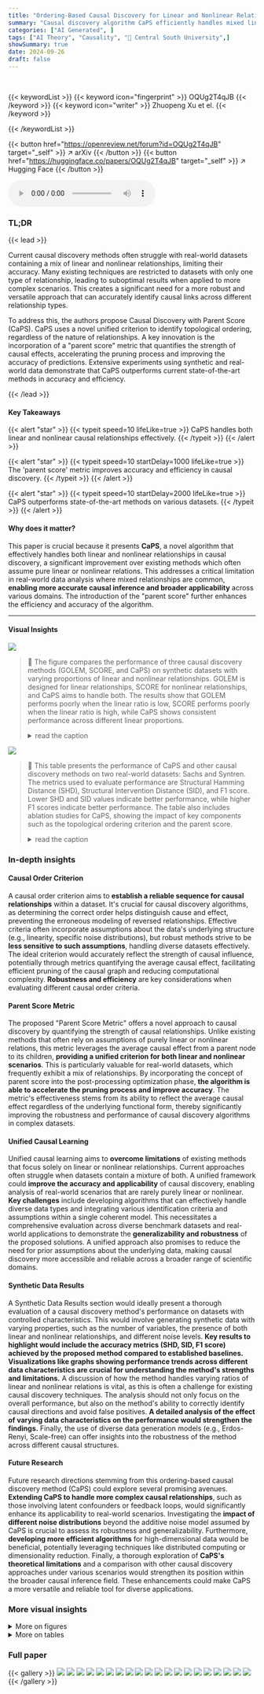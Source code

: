 ```yaml
---
title: "Ordering-Based Causal Discovery for Linear and Nonlinear Relations"
summary: "Causal discovery algorithm CaPS efficiently handles mixed linear and nonlinear relationships in observational data, outperforming existing methods on synthetic and real-world datasets."
categories: ["AI Generated", ]
tags: ["AI Theory", "Causality", "🏢 Central South University",]
showSummary: true
date: 2024-09-26
draft: false
---
```


<br>

{{< keywordList >}}
{{< keyword icon="fingerprint" >}} OQUg2T4qJB {{< /keyword >}}
{{< keyword icon="writer" >}} Zhuopeng Xu et el. {{< /keyword >}}
 
{{< /keywordList >}}

{{< button href="https://openreview.net/forum?id=OQUg2T4qJB" target="_self" >}}
↗ arXiv
{{< /button >}}
{{< button href="https://huggingface.co/papers/OQUg2T4qJB" target="_self" >}}
↗ Hugging Face
{{< /button >}}



<audio controls>
    <source src="https://ai-paper-reviewer.com/OQUg2T4qJB/podcast.wav" type="audio/wav">
    Your browser does not support the audio element.
</audio>


### TL;DR


{{< lead >}}

Current causal discovery methods often struggle with real-world datasets containing a mix of linear and nonlinear relationships, limiting their accuracy.  Many existing techniques are restricted to datasets with only one type of relationship, leading to suboptimal results when applied to more complex scenarios. This creates a significant need for a more robust and versatile approach that can accurately identify causal links across different relationship types. 



To address this, the authors propose Causal Discovery with Parent Score (CaPS). CaPS uses a novel unified criterion to identify topological ordering, regardless of the nature of relationships. A key innovation is the incorporation of a "parent score" metric that quantifies the strength of causal effects, accelerating the pruning process and improving the accuracy of predictions.  Extensive experiments using synthetic and real-world data demonstrate that CaPS outperforms current state-of-the-art methods in accuracy and efficiency.

{{< /lead >}}


#### Key Takeaways

{{< alert "star" >}}
{{< typeit speed=10 lifeLike=true >}} CaPS handles both linear and nonlinear causal relationships effectively. {{< /typeit >}}
{{< /alert >}}

{{< alert "star" >}}
{{< typeit speed=10 startDelay=1000 lifeLike=true >}} The 'parent score' metric improves accuracy and efficiency in causal discovery. {{< /typeit >}}
{{< /alert >}}

{{< alert "star" >}}
{{< typeit speed=10 startDelay=2000 lifeLike=true >}} CaPS outperforms state-of-the-art methods on various datasets. {{< /typeit >}}
{{< /alert >}}

#### Why does it matter?
This paper is crucial because it presents **CaPS**, a novel algorithm that effectively handles both linear and nonlinear relationships in causal discovery, a significant improvement over existing methods which often assume pure linear or nonlinear relations.  This addresses a critical limitation in real-world data analysis where mixed relationships are common, **enabling more accurate causal inference and broader applicability** across various domains.  The introduction of the "parent score" further enhances the efficiency and accuracy of the algorithm.

------
#### Visual Insights



![](https://ai-paper-reviewer.com/OQUg2T4qJB/figures_1_1.jpg)

> 🔼 The figure compares the performance of three causal discovery methods (GOLEM, SCORE, and CaPS) on synthetic datasets with varying proportions of linear and nonlinear relationships. GOLEM is designed for linear relationships, SCORE for nonlinear relationships, and CaPS aims to handle both. The results show that GOLEM performs poorly when the linear ratio is low, SCORE performs poorly when the linear ratio is high, while CaPS shows consistent performance across different linear proportions.
> <details>
> <summary>read the caption</summary>
> Figure 1: Performance of different solutions under datasets with different linear proportions. Since we don't know whether the real data is linear or nonlinear, it is difficult to choose an effective model. Thus, we need a method that works well in both linear and nonlinear and most possibly mixed cases.
> </details>





![](https://ai-paper-reviewer.com/OQUg2T4qJB/tables_7_1.jpg)

> 🔼 This table presents the performance of CaPS and other causal discovery methods on two real-world datasets: Sachs and Syntren.  The metrics used to evaluate performance are Structural Hamming Distance (SHD), Structural Intervention Distance (SID), and F1 score.  Lower SHD and SID values indicate better performance, while higher F1 scores indicate better performance. The table also includes ablation studies for CaPS, showing the impact of key components such as the topological ordering criterion and the parent score.
> <details>
> <summary>read the caption</summary>
> Table 1: Results of real-world datasets, including three methods based on acyclicity constraint and five ordering-based methods. More baselines are given in Appendix C.4.
> </details>





### In-depth insights


#### Causal Order Criterion
A causal order criterion aims to **establish a reliable sequence for causal relationships** within a dataset.  It's crucial for causal discovery algorithms, as determining the correct order helps distinguish cause and effect, preventing the erroneous modeling of reversed relationships.  Effective criteria often incorporate assumptions about the data's underlying structure (e.g., linearity, specific noise distributions),  but robust methods strive to be **less sensitive to such assumptions**, handling diverse datasets effectively.  The ideal criterion would accurately reflect the strength of causal influence, potentially through metrics quantifying the average causal effect, facilitating efficient pruning of the causal graph and reducing computational complexity.  **Robustness and efficiency** are key considerations when evaluating different causal order criteria.

#### Parent Score Metric
The proposed "Parent Score Metric" offers a novel approach to causal discovery by quantifying the strength of causal relationships.  Unlike existing methods that often rely on assumptions of purely linear or nonlinear relations, this metric leverages the average causal effect from a parent node to its children, **providing a unified criterion for both linear and nonlinear scenarios**. This is particularly valuable for real-world datasets, which frequently exhibit a mix of relationships.  By incorporating the concept of parent score into the post-processing optimization phase, **the algorithm is able to accelerate the pruning process and improve accuracy**.  The metric's effectiveness stems from its ability to reflect the average causal effect regardless of the underlying functional form, thereby significantly improving the robustness and performance of causal discovery algorithms in complex datasets.

#### Unified Causal Learning
Unified causal learning aims to **overcome limitations** of existing methods that focus solely on linear or nonlinear relationships.  Current approaches often struggle when datasets contain a mixture of both. A unified framework could **improve the accuracy and applicability** of causal discovery, enabling analysis of real-world scenarios that are rarely purely linear or nonlinear.  **Key challenges** include developing algorithms that can effectively handle diverse data types and integrating various identification criteria and assumptions within a single coherent model. This necessitates a comprehensive evaluation across diverse benchmark datasets and real-world applications to demonstrate the **generalizability and robustness** of the proposed solutions.  A unified approach also promises to reduce the need for prior assumptions about the underlying data, making causal discovery more accessible and reliable across a broader range of scientific domains.

#### Synthetic Data Results
A Synthetic Data Results section would ideally present a thorough evaluation of a causal discovery method's performance on datasets with controlled characteristics.  This would involve generating synthetic data with varying properties, such as the number of variables, the presence of both linear and nonlinear relationships, and different noise levels. **Key results to highlight would include the accuracy metrics (SHD, SID, F1 score) achieved by the proposed method compared to established baselines.**  **Visualizations like graphs showing performance trends across different data characteristics are crucial for understanding the method's strengths and limitations.**  A discussion of how the method handles varying ratios of linear and nonlinear relations is vital, as this is often a challenge for existing causal discovery techniques.  The analysis should not only focus on the overall performance, but also on the method's ability to correctly identify causal directions and avoid false positives. **A detailed analysis of the effect of varying data characteristics on the performance would strengthen the findings.**  Finally, the use of diverse data generation models (e.g., Erdos-Renyi, Scale-free) can offer insights into the robustness of the method across different causal structures.

#### Future Research
Future research directions stemming from this ordering-based causal discovery method (CaPS) could explore several promising avenues. **Extending CaPS to handle more complex causal relationships**, such as those involving latent confounders or feedback loops, would significantly enhance its applicability to real-world scenarios.  Investigating the **impact of different noise distributions** beyond the additive noise model assumed by CaPS is crucial to assess its robustness and generalizability.  Furthermore, **developing more efficient algorithms** for high-dimensional data would be beneficial, potentially leveraging techniques like distributed computing or dimensionality reduction.  Finally, a thorough exploration of **CaPS's theoretical limitations** and a comparison with other causal discovery approaches under various scenarios would strengthen its position within the broader causal inference field.  These enhancements could make CaPS a more versatile and reliable tool for diverse applications.


### More visual insights

<details>
<summary>More on figures
</summary>


![](https://ai-paper-reviewer.com/OQUg2T4qJB/figures_7_1.jpg)

> 🔼 This figure compares the performance of three causal discovery algorithms: GOLEM (for linear relations), SCORE (for nonlinear relations), and the proposed CaPS algorithm (designed to handle both linear and nonlinear relations) on synthetic datasets with varying proportions of linear and nonlinear causal relationships. The results show that GOLEM performs poorly when the linear relation ratio is low, and SCORE performs poorly when the linear ratio is high. In contrast, CaPS demonstrates consistent performance across a wide range of linear proportions, highlighting its ability to effectively handle datasets with mixed linear and nonlinear relationships.
> <details>
> <summary>read the caption</summary>
> Figure 1: Performance of different solutions under datasets with different linear proportions. Since we don't know whether the real data is linear or nonlinear, it is difficult to choose an effective model. Thus, we need a method that works well in both linear and nonlinear and most possibly mixed cases.
> </details>



![](https://ai-paper-reviewer.com/OQUg2T4qJB/figures_8_1.jpg)

> 🔼 This figure compares the F1 score and training time of different causal discovery methods on the SynER1 dataset with larger-scale causal graphs (d=20 and d=50).  The x-axis represents the training time (in seconds, logarithmic scale), and the y-axis represents the F1 score.  It showcases CaPS's competitive performance and training time compared to other methods, especially in larger graphs.
> <details>
> <summary>read the caption</summary>
> Figure 3: F1 score and training time of SynER1 with larger-scale causal graph.
> </details>



![](https://ai-paper-reviewer.com/OQUg2T4qJB/figures_8_2.jpg)

> 🔼 This figure visualizes the results of causal discovery on the SynER1 dataset, comparing the performance of CaPS (Causal Discovery with Parent Score) against a previous method.  The leftmost panel shows the ground truth weighted directed acyclic graph (DAG) representing the true causal relationships between variables. The middle panel displays the DAG learned by a previous method, highlighting false predictions in red. The rightmost panel illustrates the DAG generated by CaPS, demonstrating fewer errors and a closer alignment to the ground truth.  The color intensity in the heatmaps of the DAGs represents the strength of the causal effects, with darker colors indicating stronger effects. The quantitative metrics (SHD, SID, and F1 score) are shown for each DAG, reflecting the accuracy of the causal structure learning methods.
> <details>
> <summary>read the caption</summary>
> Figure 4: Visualization on SynER1 dataset. Darker colors indicate stronger causal effects.
> </details>



![](https://ai-paper-reviewer.com/OQUg2T4qJB/figures_14_1.jpg)

> 🔼 The figure displays the performance comparison of three causal discovery methods (GOLEM, SCORE, and CaPS) across synthetic datasets with varying proportions of linear and nonlinear relationships.  GOLEM, designed for linear relations, performs poorly when the linear relation ratio is low.  SCORE, designed for nonlinear relations, performs poorly when the linear ratio increases. In contrast, CaPS demonstrates consistent performance across the range of linear proportions, highlighting its ability to handle mixed linear and nonlinear relationships.
> <details>
> <summary>read the caption</summary>
> Figure 1: Performance of different solutions under datasets with different linear proportions. Since we don't know whether the real data is linear or nonlinear, it is difficult to choose an effective model. Thus, we need a method that works well in both linear and nonlinear and most possibly mixed cases.
> </details>



![](https://ai-paper-reviewer.com/OQUg2T4qJB/figures_15_1.jpg)

> 🔼 The figure displays the performance comparison of CaPS and eight other causal discovery methods across synthetic datasets SynER1 and SynER4.  These datasets vary in the proportion of linear and nonlinear relationships, ranging from purely nonlinear (0.0) to purely linear (1.0). The plots show the SHD (Structural Hamming Distance), SID (Structural Intervention Distance), and F1 score for each method under different linear relationship ratios.  This visualization helps assess how well each method performs across a spectrum of data characteristics, revealing its robustness to variations in data composition.
> <details>
> <summary>read the caption</summary>
> Figure 2: Results of SynER1 and SynER4 with different linear proportions, where linear proportion equal to 0.0 means all relations are nonlinear and 1.0 means all relations are linear.
> </details>



![](https://ai-paper-reviewer.com/OQUg2T4qJB/figures_15_2.jpg)

> 🔼 This figure shows the performance comparison of three causal discovery methods: GOLEM (for linear relations), SCORE (for nonlinear relations), and CaPS (the proposed method) on synthetic datasets with varying proportions of linear and nonlinear causal relations. The results demonstrate that GOLEM performs poorly when the linear relation ratio is low, and SCORE performs poorly when the linear relation ratio is high. In contrast, CaPS achieves relatively consistent performance across different linear relation ratios, indicating its effectiveness in handling datasets with both linear and nonlinear relations.
> <details>
> <summary>read the caption</summary>
> Figure 1: Performance of different solutions under datasets with different linear proportions. Since we don't know whether the real data is linear or nonlinear, it is difficult to choose an effective model. Thus, we need a method that works well in both linear and nonlinear and most possibly mixed cases.
> </details>



![](https://ai-paper-reviewer.com/OQUg2T4qJB/figures_18_1.jpg)

> 🔼 The figure shows the performance comparison of three causal discovery methods (GOLEM, SCORE, and CaPS) on synthetic datasets with varying proportions of linear and nonlinear relationships. GOLEM performs well only when the linear ratio is high, while SCORE performs well only when the nonlinear ratio is high. CaPS shows consistent performance across different linear ratios, demonstrating its ability to handle both linear and nonlinear relationships effectively.
> <details>
> <summary>read the caption</summary>
> Figure 1: Performance of different solutions under datasets with different linear proportions. Since we don't know whether the real data is linear or nonlinear, it is difficult to choose an effective model. Thus, we need a method that works well in both linear and nonlinear and most possibly mixed cases.
> </details>



![](https://ai-paper-reviewer.com/OQUg2T4qJB/figures_18_2.jpg)

> 🔼 This figure compares the performance of three causal discovery methods (GOLEM, SCORE, and CaPS) on synthetic datasets with varying proportions of linear and nonlinear relationships.  GOLEM, designed for linear relationships, performs poorly when the linear ratio is low. SCORE, designed for nonlinear relationships, performs poorly when the linear ratio is high.  CaPS, the proposed method in the paper, demonstrates robust performance across a wide range of linear proportions, highlighting its ability to handle datasets with mixed linear and nonlinear relationships.
> <details>
> <summary>read the caption</summary>
> Figure 1: Performance of different solutions under datasets with different linear proportions. Since we don't know whether the real data is linear or nonlinear, it is difficult to choose an effective model. Thus, we need a method that works well in both linear and nonlinear and most possibly mixed cases.
> </details>



![](https://ai-paper-reviewer.com/OQUg2T4qJB/figures_19_1.jpg)

> 🔼 The figure presents the performance comparison of CaPS and other state-of-the-art causal discovery methods on synthetic datasets SynER1 and SynER4.  SynER1 represents sparser graphs, while SynER4 represents denser graphs. The x-axis shows the linear proportion in the datasets, ranging from 0.0 (all nonlinear) to 1.0 (all linear). The y-axis shows the performance metrics, namely SHD (Structural Hamming Distance), SID (Structural Intervention Distance), and F1 score. Lower SHD and SID values indicate better performance. Higher F1 scores indicate better performance. The figure illustrates how CaPS performs well across various linear proportions, outperforming other methods, especially in scenarios with mixed linear and nonlinear relations. 
> <details>
> <summary>read the caption</summary>
> Figure 2: Results of SynER1 and SynER4 with different linear proportions, where linear proportion equal to 0.0 means all relations are nonlinear and 1.0 means all relations are linear.
> </details>



![](https://ai-paper-reviewer.com/OQUg2T4qJB/figures_19_2.jpg)

> 🔼 This figure displays the performance of various causal discovery methods on synthetic datasets (SynER1 and SynER4) with varying proportions of linear and nonlinear relationships.  The x-axis represents the proportion of linear relationships, ranging from 0 (completely nonlinear) to 1 (completely linear). The y-axis shows the performance metrics SHD, SID, and F1 score.  The figure illustrates how the performance of different methods changes as the ratio of linear to nonlinear relationships varies, highlighting the effectiveness of CaPS in handling both types of relationships well.
> <details>
> <summary>read the caption</summary>
> Figure 2: Results of SynER1 and SynER4 with different linear proportions, where linear proportion equal to 0.0 means all relations are nonlinear and 1.0 means all relations are linear.
> </details>



</details>




<details>
<summary>More on tables
</summary>


![](https://ai-paper-reviewer.com/OQUg2T4qJB/tables_16_1.jpg)
> 🔼 This table presents the results of applying various causal discovery methods, including those based on acyclicity constraints and ordering-based approaches, to two real-world datasets: Sachs and Syntren.  The metrics used to evaluate the performance of each method are the structural Hamming distance (SHD), the structural intervention distance (SID), and the F1 score.  Lower SHD and SID values indicate better performance, while a higher F1 score signifies improved accuracy.  The table allows for a comparison of the performance of CaPS against existing methods on real-world data, highlighting its strengths and weaknesses in different scenarios.
> <details>
> <summary>read the caption</summary>
> Table 1: Results of real-world datasets, including three methods based on acyclicity constraint and five ordering-based methods. More baselines are given in Appendix C.4.
> </details>

![](https://ai-paper-reviewer.com/OQUg2T4qJB/tables_17_1.jpg)
> 🔼 This table presents the results of applying various causal discovery methods on two real-world datasets: Sachs and Syntren.  It compares the performance of CaPS against other state-of-the-art methods in terms of three metrics: Structural Hamming Distance (SHD), Structural Intervention Distance (SID), and F1 score.  Lower SHD and SID values indicate better performance, while a higher F1 score represents better performance. The table also includes ablation studies for CaPS, showing the impact of key components of the method (Theorem 1 and parent score).
> <details>
> <summary>read the caption</summary>
> Table 1: Results of real-world datasets, including three methods based on acyclicity constraint and five ordering-based methods. More baselines are given in Appendix C.4.
> </details>

</details>




### Full paper

{{< gallery >}}
<img src="https://ai-paper-reviewer.com/OQUg2T4qJB/1.png" class="grid-w50 md:grid-w33 xl:grid-w25" />
<img src="https://ai-paper-reviewer.com/OQUg2T4qJB/2.png" class="grid-w50 md:grid-w33 xl:grid-w25" />
<img src="https://ai-paper-reviewer.com/OQUg2T4qJB/3.png" class="grid-w50 md:grid-w33 xl:grid-w25" />
<img src="https://ai-paper-reviewer.com/OQUg2T4qJB/4.png" class="grid-w50 md:grid-w33 xl:grid-w25" />
<img src="https://ai-paper-reviewer.com/OQUg2T4qJB/5.png" class="grid-w50 md:grid-w33 xl:grid-w25" />
<img src="https://ai-paper-reviewer.com/OQUg2T4qJB/6.png" class="grid-w50 md:grid-w33 xl:grid-w25" />
<img src="https://ai-paper-reviewer.com/OQUg2T4qJB/7.png" class="grid-w50 md:grid-w33 xl:grid-w25" />
<img src="https://ai-paper-reviewer.com/OQUg2T4qJB/8.png" class="grid-w50 md:grid-w33 xl:grid-w25" />
<img src="https://ai-paper-reviewer.com/OQUg2T4qJB/9.png" class="grid-w50 md:grid-w33 xl:grid-w25" />
<img src="https://ai-paper-reviewer.com/OQUg2T4qJB/10.png" class="grid-w50 md:grid-w33 xl:grid-w25" />
<img src="https://ai-paper-reviewer.com/OQUg2T4qJB/11.png" class="grid-w50 md:grid-w33 xl:grid-w25" />
<img src="https://ai-paper-reviewer.com/OQUg2T4qJB/12.png" class="grid-w50 md:grid-w33 xl:grid-w25" />
<img src="https://ai-paper-reviewer.com/OQUg2T4qJB/13.png" class="grid-w50 md:grid-w33 xl:grid-w25" />
<img src="https://ai-paper-reviewer.com/OQUg2T4qJB/14.png" class="grid-w50 md:grid-w33 xl:grid-w25" />
<img src="https://ai-paper-reviewer.com/OQUg2T4qJB/15.png" class="grid-w50 md:grid-w33 xl:grid-w25" />
<img src="https://ai-paper-reviewer.com/OQUg2T4qJB/16.png" class="grid-w50 md:grid-w33 xl:grid-w25" />
<img src="https://ai-paper-reviewer.com/OQUg2T4qJB/17.png" class="grid-w50 md:grid-w33 xl:grid-w25" />
<img src="https://ai-paper-reviewer.com/OQUg2T4qJB/18.png" class="grid-w50 md:grid-w33 xl:grid-w25" />
<img src="https://ai-paper-reviewer.com/OQUg2T4qJB/19.png" class="grid-w50 md:grid-w33 xl:grid-w25" />
<img src="https://ai-paper-reviewer.com/OQUg2T4qJB/20.png" class="grid-w50 md:grid-w33 xl:grid-w25" />
{{< /gallery >}}